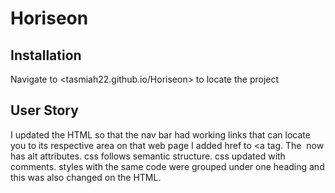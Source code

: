 # Horiseon

## Installation 

Navigate to <tasmiah22.github.io/Horiseon>
to locate the project


## User Story 

I updated the HTML so that the nav bar had working links that can locate you to its respective area on that web page
I added href to <a tag.
The <img> now has alt attributes.
css follows semantic structure.
css updated with comments. 
styles with the same code were grouped under one heading and this was also changed on the HTML. 
